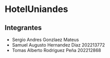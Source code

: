 # HotelUniandes

## Integrantes 
- Sergio Andres Gonzlaez Mateus 
- Samuel Augusto Hernandez Diaz 202213772
- Tomas Alberto Rodriguez Peña 202212868